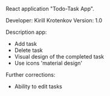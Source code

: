 React application "Todo-Task App".

Developer: Kirill Krotenkov
Version: 1.0

Description app:
- Add task
- Delete task
- Visual design of the completed task
- Use icons 'material design'

Further corrections:
- Ability to edit tasks